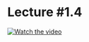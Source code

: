 # Lecture #1.4

[![Watch the video](https://img.youtube.com/vi/Suodr0VVHgM/0.jpg)](https://www.youtube.com/watch?v=Suodr0VVHgM&list=PLoROMvodv4rPzLcXBhbCFt8ahPrQGFSmN&index=5)
